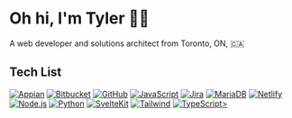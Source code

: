 # Oh hi, I'm Tyler 🕺🏻

A web developer and solutions architect from Toronto, ON, 🇨🇦

## Tech List

[![Appian](https://img.shields.io/badge/Appian-2322F0?style=for-the-badge&logo=Appian&logoColor=white)](<(https://www.appian.com)>) [![Bitbucket](https://img.shields.io/badge/Bitbucket-0747a6?style=for-the-badge&logo=bitbucket&logoColor=white)](https://bitbucket.org/) [![GitHub](https://img.shields.io/badge/GitHub-100000?style=for-the-badge&logo=github&logoColor=white)](https://github.com/) [![JavaScript](https://img.shields.io/badge/JavaScript-323330?style=for-the-badge&logo=javascript&logoColor=F7DF1E)](https://www.ecma-international.org/technical-committees/tc39/) [![Jira](https://img.shields.io/badge/Jira-0052CC?style=for-the-badge&logo=Jira&logoColor=white)](https://www.atlassian.com/software/jira) [![MariaDB](https://img.shields.io/badge/MariaDB-003545?style=for-the-badge&logo=mariadb&logoColor=white)](https://mariadb.org/) [![Netlify](https://img.shields.io/badge/Netlify-00C7B7?style=for-the-badge&logo=netlify&logoColor=white)](https://www.netlify.com/) [![Node.js](https://img.shields.io/badge/Node%20js-339933?style=for-the-badge&logo=nodedotjs&logoColor=white)](https://nodejs.org/en/) [![Python](https://img.shields.io/badge/Python-FFD43B?style=for-the-badge&logo=python&logoColor=blue)](https://www.python.org/) [![SvelteKit](https://img.shields.io/badge/SvelteKit-FF3E00?style=for-the-badge&logo=Svelte&logoColor=white)](https://kit.svelte.dev/) [![Tailwind](https://img.shields.io/badge/Tailwind_CSS-38B2AC?style=for-the-badge&logo=tailwind-css&logoColor=white)](https://tailwindcss.com/) [![TypeScript](https://img.shields.io/badge/TypeScript-007ACC?style=for-the-badge&logo=typescript&logoColor=white)>](https://www.typescriptlang.org/)
